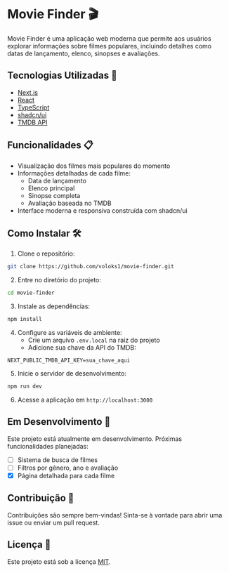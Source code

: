 # Movie Finder 🎬

Movie Finder é uma aplicação web moderna que permite aos usuários explorar informações sobre filmes populares, incluindo detalhes como datas de lançamento, elenco, sinopses e avaliações.

## Tecnologias Utilizadas 🚀

- [Next.js](https://nextjs.org/)
- [React](https://reactjs.org/)
- [TypeScript](https://www.typescriptlang.org/)
- [shadcn/ui](https://ui.shadcn.com/)
- [TMDB API](https://www.themoviedb.org/documentation/api)

## Funcionalidades 📋

- Visualização dos filmes mais populares do momento
- Informações detalhadas de cada filme:
  - Data de lançamento
  - Elenco principal
  - Sinopse completa
  - Avaliação baseada no TMDB
- Interface moderna e responsiva construída com shadcn/ui

## Como Instalar 🛠️

1. Clone o repositório:
```bash
git clone https://github.com/voloks1/movie-finder.git
```

2. Entre no diretório do projeto:
```bash
cd movie-finder
```

3. Instale as dependências:
```bash
npm install
```

4. Configure as variáveis de ambiente:
   - Crie um arquivo `.env.local` na raiz do projeto
   - Adicione sua chave da API do TMDB:
```env
NEXT_PUBLIC_TMDB_API_KEY=sua_chave_aqui
```

5. Inicie o servidor de desenvolvimento:
```bash
npm run dev
```

6. Acesse a aplicação em `http://localhost:3000`

## Em Desenvolvimento 🚧

Este projeto está atualmente em desenvolvimento. Próximas funcionalidades planejadas:

- [ ] Sistema de busca de filmes
- [ ] Filtros por gênero, ano e avaliação
- [x] Página detalhada para cada filme

## Contribuição 🤝

Contribuições são sempre bem-vindas! Sinta-se à vontade para abrir uma issue ou enviar um pull request.

## Licença 📝

Este projeto está sob a licença [MIT](https://choosealicense.com/licenses/mit/).

